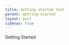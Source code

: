 ```yaml
---
title: Getting started test
parent: getting-started
layout: post
sidenav: true
---
```

Getting Started